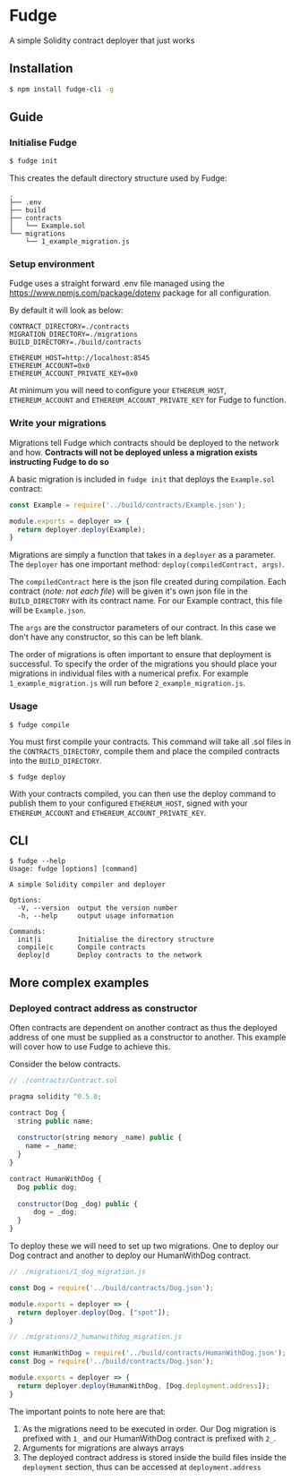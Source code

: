 # Fudge
A simple Solidity contract deployer that just works

## Installation
```bash
$ npm install fudge-cli -g
```

## Guide
### Initialise Fudge
```bash
$ fudge init
```

This creates the default directory structure used by Fudge:
```
.
├── .env
├── build
├── contracts
│   └── Example.sol
└── migrations
    └── 1_example_migration.js

```

### Setup environment
Fudge uses a straight forward .env file managed using the https://www.npmjs.com/package/dotenv package for all configuration.

By default it will look as below:
```
CONTRACT_DIRECTORY=./contracts
MIGRATION_DIRECTORY=./migrations
BUILD_DIRECTORY=./build/contracts

ETHEREUM_HOST=http://localhost:8545
ETHEREUM_ACCOUNT=0x0
ETHEREUM_ACCOUNT_PRIVATE_KEY=0x0
```

At minimum you will need to configure your `ETHEREUM_HOST`, `ETHEREUM_ACCOUNT` and `ETHEREUM_ACCOUNT_PRIVATE_KEY` for Fudge to function.

### Write your migrations
Migrations tell Fudge which contracts should be deployed to the network and how. **Contracts will not be deployed unless a migration exists instructing Fudge to do so**

A basic migration is included in `fudge init` that deploys the `Example.sol` contract:

```javascript
const Example = require('../build/contracts/Example.json');

module.exports = deployer => {
  return deployer.deploy(Example);
}
```

Migrations are simply a function that takes in a `deployer` as a parameter. The `deployer` has one important method: `deploy(compiledContract, args)`.

The `compiledContract` here is the json file created during compilation. Each contract (*note: not each file*) will be given it's own json file in the `BUILD_DIRECTORY` with its contract name. For our Example contract, this file will be `Example.json`.

The `args` are the constructor parameters of our contract. In this case we don't have any constructor, so this can be left blank.

The order of migrations is often important to ensure that deployment is successful. To specify the order of the migrations you should place your migrations in individual files with a numerical prefix. For example `1_example_migration.js` will run before `2_example_migration.js`.

### Usage
```
$ fudge compile
```

You must first compile your contracts. This command will take all .sol files in the `CONTRACTS_DIRECTORY`, compile them and place the compiled contracts into the `BUILD_DIRECTORY`.

```
$ fudge deploy
```

With your contracts compiled, you can then use the deploy command to publish them to your configured `ETHEREUM_HOST`, signed with your `ETHEREUM_ACCOUNT` and `ETHEREUM_ACCOUNT_PRIVATE_KEY`.

## CLI
```
$ fudge --help
Usage: fudge [options] [command]

A simple Solidity compiler and deployer

Options:
  -V, --version  output the version number
  -h, --help     output usage information

Commands:
  init|i         Initialise the directory structure
  compile|c      Compile contracts
  deploy|d       Deploy contracts to the network

```

## More complex examples

### Deployed contract address as constructor
Often contracts are dependent on another contract as thus the deployed address of one must be supplied as a constructor to another. This example will cover how to use Fudge to achieve this.

Consider the below contracts.
```javascript
// ./contracts/Contract.sol

pragma solidity ^0.5.0;

contract Dog {
  string public name;
  
  constructor(string memory _name) public {
    name = _name;
  }
}

contract HumanWithDog {
  Dog public dog;
  
  constructor(Dog _dog) public {
      dog = _dog;
  }
}
```

To deploy these we will need to set up two migrations. One to deploy our Dog contract and another to deploy our HumanWithDog contract.

```javascript
// ./migrations/1_dog_migration.js

const Dog = require('../build/contracts/Dog.json');

module.exports = deployer => {
  return deployer.deploy(Dog, ["spot"]);
}
```

```javascript
// ./migrations/2_humanwithdog_migration.js 

const HumanWithDog = require('../build/contracts/HumanWithDog.json');
const Dog = require('../build/contracts/Dog.json');

module.exports = deployer => {
  return deployer.deploy(HumanWithDog, [Dog.deployment.address]);
}
```

The important points to note here are that:
1. As the migrations need to be executed in order. Our Dog migration is prefixed with `1_` and our HumanWithDog contract is prefixed with `2_`.
2. Arguments for migrations are always arrays
3. The deployed contract address is stored inside the build files inside the `deployment` section, thus can be accessed at `deployment.address`